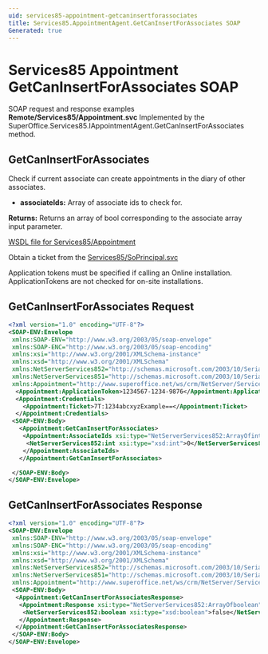 ```yaml
---
uid: services85-appointment-getcaninsertforassociates
title: Services85.AppointmentAgent.GetCanInsertForAssociates SOAP
Generated: true
---
```


# Services85 Appointment GetCanInsertForAssociates SOAP

SOAP request and response examples **Remote/Services85/Appointment.svc**
Implemented by the <see cref="M:SuperOffice.Services85.IAppointmentAgent.GetCanInsertForAssociates">SuperOffice.Services85.IAppointmentAgent.GetCanInsertForAssociates</see> method.

## GetCanInsertForAssociates

Check if current associate can create appointments in the diary of other associates.

* **associateIds:** Array of associate ids to check for.

**Returns:** Returns an array of bool corresponding to the associate array input parameter.


[WSDL file for Services85/Appointment](../Services85-Appointment.md)

Obtain a ticket from the [Services85/SoPrincipal.svc](../SoPrincipal/index.md)

Application tokens must be specified if calling an Online installation. ApplicationTokens are not checked for on-site installations.

## GetCanInsertForAssociates Request

```xml
<?xml version="1.0" encoding="UTF-8"?>
<SOAP-ENV:Envelope
 xmlns:SOAP-ENV="http://www.w3.org/2003/05/soap-envelope"
 xmlns:SOAP-ENC="http://www.w3.org/2003/05/soap-encoding"
 xmlns:xsi="http://www.w3.org/2001/XMLSchema-instance"
 xmlns:xsd="http://www.w3.org/2001/XMLSchema"
 xmlns:NetServerServices852="http://schemas.microsoft.com/2003/10/Serialization/Arrays"
 xmlns:NetServerServices851="http://schemas.microsoft.com/2003/10/Serialization/"
 xmlns:Appointment="http://www.superoffice.net/ws/crm/NetServer/Services85">
  <Appointment:ApplicationToken>1234567-1234-9876</Appointment:ApplicationToken>
  <Appointment:Credentials>
    <Appointment:Ticket>7T:1234abcxyzExample==</Appointment:Ticket>
  </Appointment:Credentials>
 <SOAP-ENV:Body>
   <Appointment:GetCanInsertForAssociates>
    <Appointment:AssociateIds xsi:type="NetServerServices852:ArrayOfint">
     <NetServerServices852:int xsi:type="xsd:int">0</NetServerServices852:int>
    </Appointment:AssociateIds>
   </Appointment:GetCanInsertForAssociates>

 </SOAP-ENV:Body>
</SOAP-ENV:Envelope>

```


## GetCanInsertForAssociates Response

```xml
<?xml version="1.0" encoding="UTF-8"?>
<SOAP-ENV:Envelope
 xmlns:SOAP-ENV="http://www.w3.org/2003/05/soap-envelope"
 xmlns:SOAP-ENC="http://www.w3.org/2003/05/soap-encoding"
 xmlns:xsi="http://www.w3.org/2001/XMLSchema-instance"
 xmlns:xsd="http://www.w3.org/2001/XMLSchema"
 xmlns:NetServerServices852="http://schemas.microsoft.com/2003/10/Serialization/Arrays"
 xmlns:NetServerServices851="http://schemas.microsoft.com/2003/10/Serialization/"
 xmlns:Appointment="http://www.superoffice.net/ws/crm/NetServer/Services85">
 <SOAP-ENV:Body>
  <Appointment:GetCanInsertForAssociatesResponse>
   <Appointment:Response xsi:type="NetServerServices852:ArrayOfboolean">
    <NetServerServices852:boolean xsi:type="xsd:boolean">false</NetServerServices852:boolean>
   </Appointment:Response>
  </Appointment:GetCanInsertForAssociatesResponse>
 </SOAP-ENV:Body>
</SOAP-ENV:Envelope>

```

